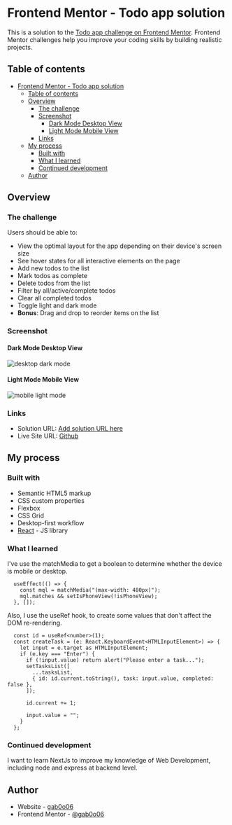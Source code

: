 # Frontend Mentor - Todo app solution

This is a solution to the [Todo app challenge on Frontend Mentor](https://www.frontendmentor.io/challenges/todo-app-Su1_KokOW). Frontend Mentor challenges help you improve your coding skills by building realistic projects. 

## Table of contents

- [Frontend Mentor - Todo app solution](#frontend-mentor---todo-app-solution)
  - [Table of contents](#table-of-contents)
  - [Overview](#overview)
    - [The challenge](#the-challenge)
    - [Screenshot](#screenshot)
      - [Dark Mode Desktop View](#dark-mode-desktop-view)
      - [Light Mode Mobile View](#light-mode-mobile-view)
    - [Links](#links)
  - [My process](#my-process)
    - [Built with](#built-with)
    - [What I learned](#what-i-learned)
    - [Continued development](#continued-development)
  - [Author](#author)

## Overview

### The challenge

Users should be able to:

- View the optimal layout for the app depending on their device's screen size
- See hover states for all interactive elements on the page
- Add new todos to the list
- Mark todos as complete
- Delete todos from the list
- Filter by all/active/complete todos
- Clear all completed todos
- Toggle light and dark mode
- **Bonus**: Drag and drop to reorder items on the list

### Screenshot

#### Dark Mode Desktop View
![desktop dark mode](https://i.imgur.com/uJb98TX.png)

#### Light Mode Mobile View
![mobile light mode](https://i.imgur.com/E1NTaoW.png)

### Links

- Solution URL: [Add solution URL here](https://fabulous-biscuit-872b3a.netlify.app/)
- Live Site URL: [Github](https://github.com/gab0o06)

## My process

### Built with

- Semantic HTML5 markup
- CSS custom properties
- Flexbox
- CSS Grid
- Desktop-first workflow
- [React](https://reactjs.org/) - JS library


### What I learned

I've use the matchMedia to get a boolean to determine whether the device is mobile or desktop. 

```tsx
  useEffect(() => {
    const mql = matchMedia("(max-width: 480px)");
    mql.matches && setIsPhoneView(!isPhoneView);
  }, []);
```

Also, I use the useRef hook, to create some values that don't affect the DOM re-rendering.

```tsx
  const id = useRef<number>(1);
  const createTask = (e: React.KeyboardEvent<HTMLInputElement>) => {
    let input = e.target as HTMLInputElement;
    if (e.key === "Enter") {
      if (!input.value) return alert("Please enter a task...");
      setTasksList([
        ...tasksList,
        { id: id.current.toString(), task: input.value, completed: false },
      ]);

      id.current += 1;

      input.value = "";
    }
  };
```

### Continued development

I want to learn NextJs to improve my knowledge of Web Development, including node and express at backend level.


## Author

- Website - [gab0o06](https://github.com/gab0o06)
- Frontend Mentor - [@gab0o06](https://www.frontendmentor.io/profile/gab0o06)